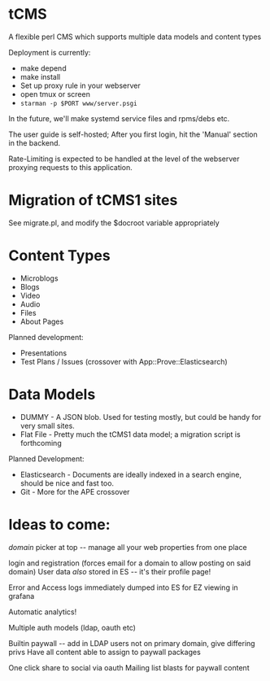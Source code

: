 tCMS
=====

A flexible perl CMS which supports multiple data models and content types

Deployment is currently:
* make depend
* make install
* Set up proxy rule in your webserver
* open tmux or screen
* `starman -p $PORT www/server.psgi`

In the future, we'll make systemd service files and rpms/debs etc.

The user guide is self-hosted; After you first login, hit the 'Manual' section in the backend.

Rate-Limiting is expected to be handled at the level of the webserver proxying requests to this application.

Migration of tCMS1 sites
=========================

See migrate.pl, and modify the $docroot variable appropriately

Content Types
=============
* Microblogs
* Blogs
* Video
* Audio
* Files
* About Pages

Planned development:
* Presentations
* Test Plans / Issues (crossover with App::Prove::Elasticsearch)

Data Models
===========
* DUMMY - A JSON blob.  Used for testing mostly, but could be handy for very small sites.
* Flat File - Pretty much the tCMS1 data model; a migration script is forthcoming

Planned Development:
* Elasticsearch - Documents are ideally indexed in a search engine, should be nice and fast too.
* Git - More for the APE crossover

Ideas to come:
=============

*domain* picker at top -- manage all your web properties from one place

login and registration (forces email for a domain to allow posting on said domain)
User data *also* stored in ES -- it's their profile page!

Error and Access logs immediately dumped into ES for EZ viewing in grafana

Automatic analytics!

Multiple auth models (ldap, oauth etc)

Builtin paywall -- add in LDAP users not on primary domain, give differing privs
Have all content able to assign to paywall packages

One click share to social via oauth
Mailing list blasts for paywall content
